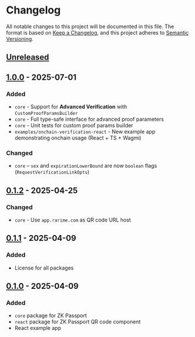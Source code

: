 # Changelog
All notable changes to this project will be documented in this file.
The format is based on [Keep a Changelog], and this project adheres to [Semantic Versioning].

## [Unreleased]

## [1.0.0] - 2025-07-01
### Added
- `core` - Support for **Advanced Verification** with `CustomProofParamsBuilder`
- `core` - Full type-safe interface for advanced proof parameters
- `core` - Unit tests for custom proof params builder
- `examples/onchain-verification-react` - New example app demonstrating onchain usage (React + TS + Wagmi)

### Changed
- `core` – `sex` and `expirationLowerBound` are now `boolean` flags (`RequestVerificationLinkOpts`)

## [0.1.2] - 2025-04-25
### Changed
- `core` - Use `app.rarime.com` as QR code URL host

## [0.1.1] - 2025-04-09
### Added
- License for all packages

## [0.1.0] - 2025-04-09
### Added
- `core` package for ZK Passport
- `react` package for ZK Passport QR code component
- React example app


[Keep a Changelog]: https://keepachangelog.com/en/1.0.0/
[Semantic Versioning]: https://semver.org/spec/v2.0.0.html

[Unreleased]: https://github.com/rarimo/zk-passport/compare/1.0.0...HEAD
[1.0.0]: https://github.com/rarimo/zk-passport/compare/0.1.2...1.0.0
[0.1.2]: https://github.com/rarimo/zk-passport/compare/0.1.1...0.1.2
[0.1.1]: https://github.com/rarimo/zk-passport/compare/0.1.0...0.1.1
[0.1.0]: https://github.com/rarimo/zk-passport/releases/tag/0.1.0
